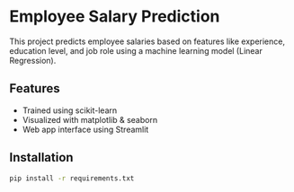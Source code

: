 
# Employee Salary Prediction

This project predicts employee salaries based on features like experience, education level, and job role using a machine learning model (Linear Regression).

## Features
- Trained using scikit-learn
- Visualized with matplotlib & seaborn
- Web app interface using Streamlit

## Installation

```bash
pip install -r requirements.txt
